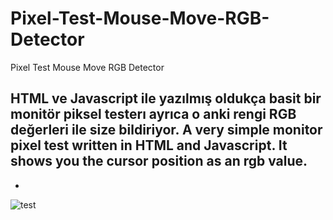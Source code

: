# Pixel-Test-Mouse-Move-RGB-Detector
Pixel Test Mouse Move RGB Detector

HTML ve Javascript ile yazılmış oldukça basit bir monitör piksel testerı ayrıca o anki rengi RGB değerleri ile size bildiriyor.
A very simple monitor pixel test written in HTML and Javascript. It shows you the cursor position as an rgb value.
-
-
![test](https://user-images.githubusercontent.com/107503923/179358215-e0ee8359-88d5-43a5-aa72-b8ef26cad57d.png)
